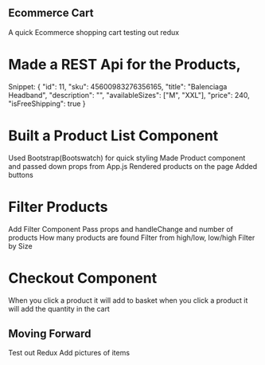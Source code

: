 
## Ecommerce Cart

A quick Ecommerce shopping cart testing out redux


# Made a REST Api for the Products, 
Snippet:
{
        "id": 11,
        "sku": 45600983276356165,
        "title": "Balenciaga Headband",
        "description": "",
        "availableSizes": ["M", "XXL"],
        "price": 240,
        "isFreeShipping": true
      }

# Built a Product List Component

Used Bootstrap(Bootswatch) for quick styling
Made Product component and passed down props from App.js 
Rendered products on the page
Added buttons 

# Filter Products

Add Filter Component
Pass props and handleChange and number of products
How many products are found
Filter from high/low, low/high
Filter by Size 

# Checkout Component
When you click a product it will add to basket
when you click a product it will add the quantity in the cart

## Moving Forward 
Test out Redux
Add pictures of items